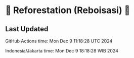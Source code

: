 
# 🌳 Reforestation (Reboisasi) 🌲

## Last Updated

GitHub Actions time: Mon Dec  9 11:18:28 UTC 2024

Indonesia/Jakarta time: Mon Dec  9 18:18:28 WIB 2024
